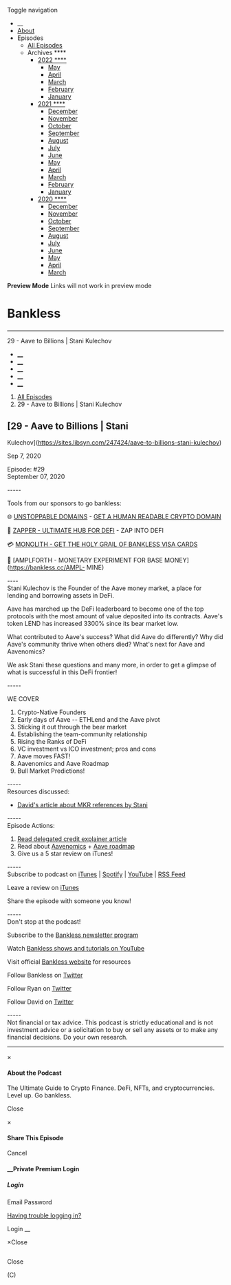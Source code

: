 Toggle navigation [](/247424 "Home Page")

  * __
  * [About]()
  * Episodes 
    * [All Episodes](/247424)
    * Archives ****
      * [2022 ****](/247424/2022)
        * [May](/247424/2022/05)
        * [April](/247424/2022/04)
        * [March](/247424/2022/03)
        * [February](/247424/2022/02)
        * [January](/247424/2022/01)
      * [2021 ****](/247424/2021)
        * [December](/247424/2021/12)
        * [November](/247424/2021/11)
        * [October](/247424/2021/10)
        * [September](/247424/2021/09)
        * [August](/247424/2021/08)
        * [July](/247424/2021/07)
        * [June](/247424/2021/06)
        * [May](/247424/2021/05)
        * [April](/247424/2021/04)
        * [March](/247424/2021/03)
        * [February](/247424/2021/02)
        * [January](/247424/2021/01)
      * [2020 ****](/247424/2020)
        * [December](/247424/2020/12)
        * [November](/247424/2020/11)
        * [October](/247424/2020/10)
        * [September](/247424/2020/09)
        * [August](/247424/2020/08)
        * [July](/247424/2020/07)
        * [June](/247424/2020/06)
        * [May](/247424/2020/05)
        * [April](/247424/2020/04)
        * [March](/247424/2020/03)

**Preview Mode** Links will not work in preview mode

# Bankless

###

* * *

29 - Aave to Billions | Stani Kulechov

  * [__](http://twitter.com/banklesshq "Visit Us on Twitter")
  * [__](mailto:ryan@mythos.capital "Email This Podcast")
  * [__](http://feeds.libsyn.com/247424/rss "Subscribe to RSS Feed")
  * [__](https://podcasts.apple.com/us/podcast/bankless/id1499409058?ls=1 "Listen on Apple Podcasts")
  * [__](https://open.spotify.com/show/41TNnXSv5ExcQSzEGLlGhy "Listen on Spotify")

  1. [All Episodes](/247424)
  2. 29 - Aave to Billions | Stani Kulechov

## [29 - Aave to Billions | Stani
Kulechov](https://sites.libsyn.com/247424/aave-to-billions-stani-kulechov)

Sep 7, 2020

Episode: #29  
September 07, 2020

\-----

Tools from our sponsors to go bankless:

🌐 [UNSTOPPABLE DOMAINS](https://bankless.cc/unstoppable) \- [GET A HUMAN
READABLE CRYPTO DOMAIN](https://bankless.cc/unstoppable)

🌈 [ZAPPER - ULTIMATE HUB FOR DEFI](http://bankless.cc/zapper) \- ZAP INTO DEFI

💳 [MONOLITH - GET THE HOLY GRAIL OF BANKLESS VISA
CARDS](https://bankless.cc/monolith)

💸 [AMPLFORTH - MONETARY EXPERIMENT FOR BASE MONEY](https://bankless.cc/AMPL-
MINE)

\----  
Stani Kulechov is the Founder of the Aave money market, a place for lending
and borrowing assets in DeFi.

Aave has marched up the DeFi leaderboard to become one of the top protocols
with the most amount of value deposited into its contracts. Aave's token LEND
has increased 3300% since its bear market low.

What contributed to Aave's success? What did Aave do differently? Why did
Aave's community thrive when others died? What's next for Aave and Aavenomics?

We ask Stani these questions and many more, in order to get a glimpse of what
is successful in this DeFi frontier!

\-----

WE COVER

1) Crypto-Native Founders  
2) Early days of Aave -- ETHLend and the Aave pivot  
3) Sticking it out through the bear market  
4) Establishing the team-community relationship  
5) Rising the Ranks of DeFi  
6) VC investment vs ICO investment; pros and cons  
7) Aave moves FAST!  
8) Aavenomics and Aave Roadmap  
9) Bull Market Predictions!

\-----  
Resources discussed:

  * [David's article about MKR references by Stani](https://bankless.substack.com/p/evaluating-mkrs-tokenomics)

\-----  
Episode Actions:

  1. [ Read delegated credit explainer article](https://bankless.substack.com/p/unsecured-loans-are-coming-to-defi)
  2. Read about [Aavenomics](https://docs.aave.com/aavenomics/) \+ [ Aave roadmap](https://medium.com/aave/aave-v2-the-seamless-finance-d52075d97a70) 
  3. Give us a 5 star review on iTunes!

\-----  
Subscribe to podcast on
[iTunes](https://podcasts.apple.com/us/podcast/bankless/id1499409058) |
[Spotify](https://open.spotify.com/show/41TNnXSv5ExcQSzEGLlGhy) |
[YouTube](https://www.youtube.com/c/bankless) | [RSS
Feed](http://podcast.banklesshq.com/)

Leave a review on
[iTunes](https://podcasts.apple.com/us/podcast/bankless/id1499409058)

Share the episode with someone you know!

\-----  
Don't stop at the podcast!

Subscribe to the [Bankless newsletter program](http://bankless.substack.com/)

Watch [Bankless shows and tutorials on
YouTube](https://www.youtube.com/c/bankless)

Visit official [Bankless website](http://banklesshq.com/) for resources

Follow Bankless on [Twitter](https://twitter.com/BanklessHQ)

Follow Ryan on [Twitter](https://twitter.com/ryansadams)

Follow David on [Twitter](https://twitter.com/TrustlessState)

\-----  
Not financial or tax advice. This podcast is strictly educational and is not
investment advice or a solicitation to buy or sell any assets or to make any
financial decisions.  Do your own research.

* * *

×

#### About the Podcast

The Ultimate Guide to Crypto Finance. DeFi, NFTs, and cryptocurrencies. Level
up. Go bankless.

Close

×

#### Share This Episode

Cancel

#### __Private Premium Login

##### Login

Email Password

[Having trouble logging in?](')

Login __

×Close

![]()

Close

(C)

